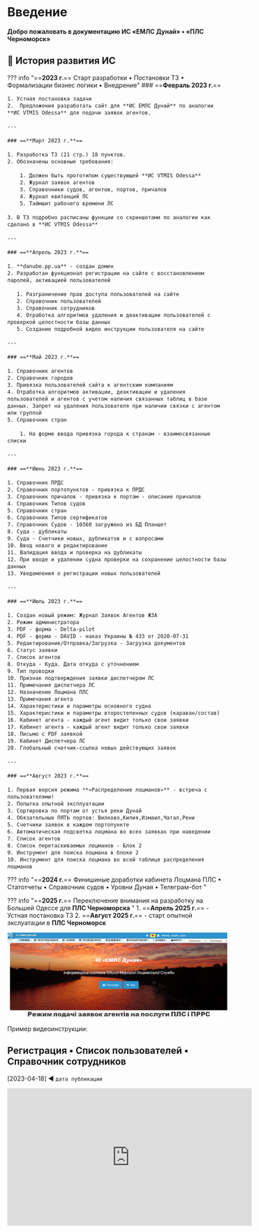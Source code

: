 # **Введение**

**Добро пожаловать в документацию ИС «ЕМЛС Дунай» • «ПЛС Черноморск»**
<!-- 
## 📖 История развития ИС

??? info "==**2023 г.**== — Старт разработки"
    
    ### ==**Февраль 2023 г.**==
    
    1. Устная постановка задачи  
    2. Предложения разработать сайт для **ИС ЕМЛС Дунай** по аналогии **ИС VTMIS Odessa**  
    
    ---
    
    ### ==**Март 2023 г.**==
    
    1. Разработка ТЗ (21 стр.) 18 пунктов  
    2. Основные требования:  
        - Журнал заявок агентов  
        - Справочники судов, агентов, портов  
        - Журнал квитанций ЛС  
        - Таймшит рабочего времени ЛС  
    
    ---
    
    ### ==**Апрель 2023 г.**==
    
    1. **danube.pp.ua** — создан домен  
    2. Реализована регистрация с восстановлением паролей  
    3. Справочник пользователей и сотрудников  

---

??? info "==**2024 г.**== — Расширение функционала"
    
    ### ==**Январь 2024 г.**==
    
    1. Добавлен новый модуль **отчётности**  
    2. Улучшен интерфейс справочников  
    
    ---
    
    ### ==**Май 2024 г.**==
    
    1. Разработан режим **«Календарь дежурств»**  
    2. Оптимизация БД — ускорение запросов в 2 раза  

---

??? info "==**2025 г.**== — Интеграции и автоматизация"
    
    ### ==**Март 2025 г.**==
    
    1. Интеграция с внешними API  
    2. Внедрение push-уведомлений 📲  
    
    ---
    
    ### ==**Июль 2025 г.**==
    
    1. Автоматическая генерация отчётов в PDF  
    2. Новый интерфейс панели администратора   -->


## **📖 История развития ИС**
??? info "==**2023 г.**== Старт разработки • Постановки ТЗ • Формализации бизнес логики • Внедрение"
    ### ==**Февраль 2023 г.**== 
        
    1. Устная постановка задачи
    2.  Предложения разработать сайт для **ИС ЕМЛС Дунай** по аналогии **ИС VTMIS Odessa** для подачи заявок агентов.
    
    ---

    ### ==**Март 2023 г.**==  
        
    1. Разработка ТЗ (21 стр.) 18 пунктов.
    2. Обозначены основные требования:
        
        1. Должен быть прототипом существующей **ИС VTMIS Odessa**
        2. Журнал заявок агентов
        3. Справочники судов, агентов, портов, причалов
        4. Журнал квитанций ЛС
        5. Таймшит рабочего времени ЛС
    
    3. В ТЗ подробно расписаны функции со скриншотами по аналогии как сделано в **ИС VTMIS Odessa**
    
    ---

    ### ==**Апрель 2023 г.**== 
        
    1. **danube.pp.ua** - создан домен
    2. Разработан функционал регистрации на сайте с восстановлением паролей, активацией пользователей
       
       1. Разграничение прав доступа пользователей на сайте
       2. Справочник пользователей
       3. Справочник сотрудников
       4. Отработка алгоритмов удаления и деактивации пользователей с проверкой целостности базы данных
       5. Создание подробной видео инструкции пользователя на сайте
    
    ---

    ### ==**Май 2023 г.**==
        
    1. Справочник агентов
    2. Справочник городов
    3. Привязка пользователей сайта к агентским компаниям
    4. Отработка алгоритмов активации, деактивации и удаления пользователей и агентов с учетом наличия связанных таблиц в базе данных. Запрет на удаления пользователя при наличии связки с агентом или группой
    5. Справочник стран
        
        1. На форме ввода привязка города к странам - взаимосвязанные списки  
    
    ---

    ### ==**Июнь 2023 г.**==
       
    1. Справочник ПРДС
    2. Справочник портопунктов - привязка к ПРДС
    3. Справочник причалов - привязка к портам - описание причалов
    4. Справочник Типов судов
    5. Справочник стран
    6. Справочник Типов сертификатов
    7. Справочник Судов - 10360 загружено из БД Планшет
    8. Суда - дубликаты
    9. Суда - Счетчики новых, дубликатов и с вопросами
    10. Ввод нового и редактирование
    11. Валидация ввода и проверка на дубликаты
    12. При вводе и удалении судна проверки на сохранение целостности базы данных
    13. Уведомления о регистрации новых пользователей
    
    ---

    ### ==**Июль 2023 г.**== 
        
    1. Создан новый режим: Журнал Заявок Агентов ЖЗА
    2. Режим администратора
    3. PDF - форма - Delta-pilot
    4. PDF - форма - DAVID - наказ Украины № 433 от 2020-07-31
    5. Редактирование/Отправка/Загрузка - Загрузка документов
    6. Статус заявки
    7. Список агентов
    8. Откуда - Куда. Дата откуда с уточнением
    9. Тип проводки
    10. Признак подтверждения заявки диспетчером ЛС
    11. Примечания диспетчера ЛС
    12. Назначение Лоцмана ПЛС
    13. Примечания агента
    14. Характеристики и параметры основного судна
    15. Характеристики и параметры второстепенных судов (караван/состав)
    16. Кабинет агента - каждый агент видит только свои заявки
    17. Кабинет агента - каждый агент видит только свои заявки
    18. Письмо с PDF заявкой
    19. Кабинет Диспетчера ЛС
    20. Глобальный счетчик-ссылка новых действующих заявок
    
    ---

    ### ==**Август 2023 г.**== 

    1. Первая версия режима **«Распределение лоцманов»** - встреча с пользователями! 
    2. Попытка опытной эксплуатации
    3. Сортировка по портам от устья реки Дунай
    4. Обязательные ПЯТЬ портов: Вилково,Килия,Измаил,Чатал,Рени
    5. Счетчики заявок в каждом портопункте
    6. Автоматическая подсветка лоцмана во всех заявках при наведении
    7. Список агентов
    8. Список перетаскиваемых лоцманов - Блок 2
    9. Инструмент для поиска лоцмана в блоке 2
    10. Инструмент для поиска лоцмана во всей таблице распределения лоцманов

??? info "==**2024 г.**== Финишиные доработки кабинета Лоцмана ПЛС • Статотчеты • Справочник судов • Уровни Дуная • Телеграм-бот  "

??? info "==**2025 г.**== Переключение внимания на разработку на Большей Одессе для **ПЛС Черноморска**  "
    1. ==**Апрель 2025 г.**== - Устная постановка ТЗ
    2. ==**Август 2025 г.**== - старт опытной экслуатации в **ПЛС Черноморск**

![Скриншот главной страницы сайта](images/home.png)

Пример видеоинструкции:
## Регистрация • Список пользователей • Справочник сотрудников
[2023-04-18] ◄ `дата публикации`
<iframe width="560" height="315" src="https://www.youtube.com/embed/DF62pfl90vY" frameborder="0" allowfullscreen></iframe>
